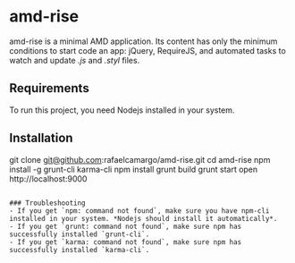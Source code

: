 # amd-rise
amd-rise is a minimal AMD application. Its content has only the minimum conditions to start code an app: jQuery, RequireJS, and automated tasks to watch and update *.js* and *.styl* files.

## Requirements
To run this project, you need Nodejs installed in your system.

## Installation

git clone git@github.com:rafaelcamargo/amd-rise.git
cd amd-rise
npm install -g grunt-cli karma-cli
npm install
grunt build
grunt start
open http://localhost:9000
```

### Troubleshooting
- If you get `npm: command not found`, make sure you have npm-cli installed in your system. *Nodejs should install it automatically*.
- If you get `grunt: command not found`, make sure npm has successfully installed `grunt-cli`.
- If you get `karma: command not found`, make sure npm has successfully installed `karma-cli`.
